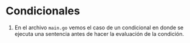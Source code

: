 # Condicionales

1. En el archivo `main.go` vemos el caso de un condicional en donde se ejecuta una sentencia antes de hacer la evaluación de la condición.  
